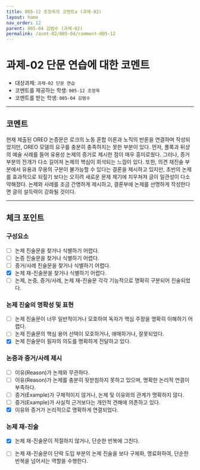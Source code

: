 ```yaml
---
title: 005-12 조정욱의 코멘트a (과제-02) 
layout: home
nav_order: 12
parent: 005-04 김범수 (과제-02)
permalink: /asmt-02/005-04/comment-005-12
---
```


# 과제-02 단문 연습에 대한 코멘트

- 대상과제: `과제-02 단문 연습`
- 코멘트를 제공하는 학생: `005-12 조정욱` 
- 코멘트를 받는 학생: `005-04 김범수` 

---

## 코멘트

현재 제출된 OREO 논증문은 로크의 노동 혼합 이론과 노직의 반론을 연결하며 작성되었지만, OREO 모델의 요구를 충분히 충족하지는 못한 부분이 있다. 먼저, 폴록과 뒤샹의 예술 사례를 들어 유용성 논제의 증거로 제시한 점이 매우 흥미로웠다. 그러나, 증거 부분의 전개가 다소 길어져 논제의 핵심이 희석되는 느낌이 있다.  또한, 의견 재진술 부분에서 유용과 무용의 구분이 불가능할 수 있다는 결론을 제시하고 있지만, 초반의 논제를 효과적으로 되짚기 보다는 오히려 새로운 문제 제기에 치우쳐져 글이 일관성이 다소 약해졌다. 논제와 사례를 조금 간명하게 제시하고, 결론부에 논제를 선명하게 작성한다면 글의 설득력이 강화될 것이다.

---

## 체크 포인트

### **구성요소**
- [ ] 논제 진술문을 찾거나 식별하기 어렵다.
- [ ] 논증 진술문을 찾거나 식별하기 어렵다.
- [ ] 증거/사례 진술문을 찾거나 식별하기 어렵다.
- [x] 논제 재-진술문을 찾거나 식별하기 어렵다.
- [ ] 논제, 논증, 증거/사례, 논제 재-진술문 각각 기능적으로 명확히 구분되어 진술되었다.

### **논제 진술의 명확성 및 표현**  
- [ ] 논제 진술문이 너무 일반적이거나 모호하여 독자가 핵심 주장을 명확히 이해하기 어렵다.  
- [ ] 논제 진술문의 핵심 용어 선택이 모호하거나, 애매하거나, 잘못되었다.  
- [x] 논제 진술문이 필자의 의도를 명확하게 전달하고 있다.  

### **논증과 증거/사례 제시**  
- [ ] 이유(Reason)가 논제와 무관하다.
- [ ] 이유(Reason)가 논제를 충분히 뒷받침하지 못하고 있으며, 명확한 논리적 연결이 부족하다.  
- [ ] 증거(Example)가 구체적이지 않거나, 논제 및 이유와의 관계가 명확하지 않다. 
- [ ] 증거(Example)가 사실적 근거보다는 개인적 견해에 의존하고 있다.  
- [x] 이유와 증거가 논리적으로 명확하게 연결되었다.  

### **논제 재-진술**  
- [x] 논제 재-진술문이 적절하지 않거나, 단순한 반복에 그친다.   
- [ ] 논제 재-진술문이 단락 도입 부분의 논제 진술을 보다 구체화, 명료화하여, 단순한 반복을 넘어서는 역할을 수행한다.  

